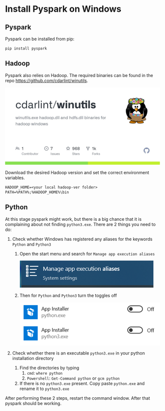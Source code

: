 # Install Pyspark on Windows
## Pyspark
Pyspark can be installed from pip:

```commandline
pip install pyspark
```

## Hadoop
Pyspark also relies on Hadoop. The required binaries can be found in the repo 
https://github.com/cdarlint/winutils. 

![cdarlint/winutils](./img/winutils.png)

Download the desired Hadoop version and set the correct environment variables.

```commandline
HADOOP_HOME=<your local hadoop-ver folder>
PATH=%PATH%;%HADOOP_HOME%\bin
```

## Python
At this stage pyspark might work, but there is a big chance that it is complaining about not
finding `python3.exe`. There are 2 things you need to do:

1. Check whether Windows has registered any aliases for the keywords `Python` and `Python3`

      1. Open the start menu and search for `Manage app execution aliases`
   
          ![manage app execution aliases](./img/manage_app_execution_aliases.png)

      2. Then for `Python` and `Python3` turn the toggles off
   
          ![Python aliases](img/python_aliases.png)
   
3. Check whether there is an executable `python3.exe` in your python installation directory
      1. Find the directories by typing
         1. `cmd`: `where python`
         2. `Powershell`: `Get-Command python` or `gcm python` 
      2. If there is no `python3.exe` present. Copy paste `python.exe` and rename it to `python3.exe`

After performing these 2 steps, restart the command window. After that pyspark should be working.